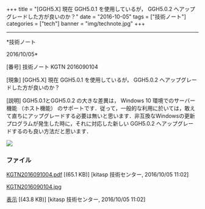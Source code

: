 ﻿+++
title = "[GGH5.X] 現在 GGH5.0.1 を使用しているが， GGH5.0.2 へアップグレードした方が良いのか？"
date = "2016-10-05"
tags = ["技術ノート"]
categories = ["tech"]
banner = "img/technote.jpg"
+++

-----------------------------------------------------------------------------------------------------------------------------

*技術ノート

2016/10/05*


[番号]
技術ノート KGTN 2016090104

[現象]
[GGH5.X] 現在 GGH5.0.1 を使用しているが， GGH5.0.2
へアップグレードした方が良いのか？

[説明]
GGH5.0.1とGGH5.0.2 の大きな差異は， Windows 10 環境でのサーバー機能
（ホスト機能）
のサポートです．従って，一般的な利用に於いては，敢えて直ちにアップグレードする必要は無いと思います．非互換なWindowsの更新プログラムが発生した時に，それに対応した新しい
GGH5.0.2 へアップグレードするのも良い方法だと思います．

![](http://techreport.kitasp.net/attachments/download/3045/KGTN2016090104.jpg)


### ファイル

 
 


[KGTN2016091004.pdf](http://techreport.kitasp.net/attachments/download/3044/KGTN2016091004.pdf)
 [(65.1 KB)] [kitasp 技術センター, 2016/10/05
11:02]

[KGTN2016090104.jpg](http://techreport.kitasp.net/attachments/download/3045/KGTN2016090104.jpg)

[表示](http://techreport.kitasp.net/attachments/3045/KGTN2016090104.jpg "表示")
 [(43.8 KB)] [kitasp 技術センター, 2016/10/05
11:02]


 


 

